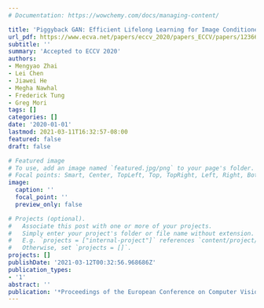 ```yaml
---
# Documentation: https://wowchemy.com/docs/managing-content/

title: 'Piggyback GAN: Efficient Lifelong Learning for Image Conditioned Generation'
url_pdf: https://www.ecva.net/papers/eccv_2020/papers_ECCV/papers/123660392.pdf
subtitle: ''
summary: 'Accepted to ECCV 2020'
authors:
- Mengyao Zhai
- Lei Chen
- Jiawei He
- Megha Nawhal
- Frederick Tung
- Greg Mori
tags: []
categories: []
date: '2020-01-01'
lastmod: 2021-03-11T16:32:57-08:00
featured: false
draft: false

# Featured image
# To use, add an image named `featured.jpg/png` to your page's folder.
# Focal points: Smart, Center, TopLeft, Top, TopRight, Left, Right, BottomLeft, Bottom, BottomRight.
image:
  caption: ''
  focal_point: ''
  preview_only: false

# Projects (optional).
#   Associate this post with one or more of your projects.
#   Simply enter your project's folder or file name without extension.
#   E.g. `projects = ["internal-project"]` references `content/project/deep-learning/index.md`.
#   Otherwise, set `projects = []`.
projects: []
publishDate: '2021-03-12T00:32:56.968686Z'
publication_types:
- '1'
abstract: ''
publication: '*Proceedings of the European Conference on Computer Vision (ECCV)*'
---
```

